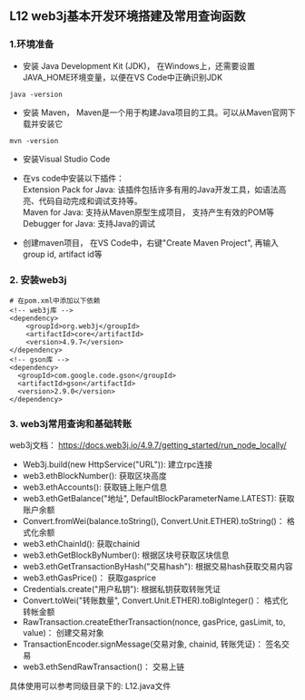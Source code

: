 ##  L12 web3j基本开发环境搭建及常用查询函数

### 1.环境准备

 - 安装 Java Development Kit (JDK)， 在Windows上，还需要设置JAVA_HOME环境变量，以便在VS Code中正确识别JDK
```  
java -version
```  
 - 安装 Maven， Maven是一个用于构建Java项目的工具。可以从Maven官网下载并安装它
```  
mvn -version
```  
 - 安装Visual Studio Code   
 - 在vs code中安装以下插件：  
   Extension Pack for Java: 该插件包括许多有用的Java开发工具，如语法高亮、代码自动完成和调试支持等。  
   Maven for Java: 支持从Maven原型生成项目， 支持产生有效的POM等  
   Debugger for Java: 支持Java的调试  
   
 - 创建maven项目， 
 在VS Code中，右键"Create Maven Project",  再输入group id, artifact id等

### 2. 安装web3j
```  
# 在pom.xml中添加以下依赖
<!-- web3j库 -->
<dependency>
    <groupId>org.web3j</groupId>
    <artifactId>core</artifactId>
    <version>4.9.7</version>
</dependency>
<!-- gson库 -->
<dependency>
  <groupId>com.google.code.gson</groupId>
  <artifactId>gson</artifactId>
  <version>2.9.0</version>
</dependency>
```  

### 3. web3j常用查询和基础转账
 web3j文档： https://docs.web3j.io/4.9.7/getting_started/run_node_locally/
 
 - Web3j.build(new HttpService("URL")): 建立rpc连接
 - web3.ethBlockNumber(): 获取区块高度
 - web3.ethAccounts(): 获取链上账户信息
 - web3.ethGetBalance("地址", DefaultBlockParameterName.LATEST): 获取账户余额
 - Convert.fromWei(balance.toString(), Convert.Unit.ETHER).toString()： 格式化余额
 - web3.ethChainId(): 获取chainid
 - web3.ethGetBlockByNumber(): 根据区块号获取区块信息
 - web3.ethGetTransactionByHash("交易hash"): 根据交易hash获取交易内容
 - web3.ethGasPrice()： 获取gasprice
 - Credentials.create("用户私钥"): 根据私钥获取转账凭证
 - Convert.toWei("转账数量", Convert.Unit.ETHER).toBigInteger()： 格式化转帐金额
 - RawTransaction.createEtherTransaction(nonce, gasPrice, gasLimit, to, value)： 创建交易对象
 - TransactionEncoder.signMessage(交易对象, chainid, 转账凭证)： 签名交易
 - web3.ethSendRawTransaction()： 交易上链
 
 具体使用可以参考同级目录下的: L12.java文件

